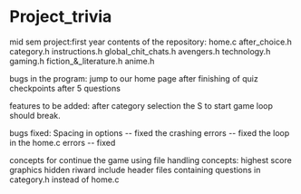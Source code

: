 # Project_trivia
mid sem project:first year
contents of the repository:
home.c
after_choice.h
category.h
instructions.h
global_chit_chats.h
avengers.h
technology.h
gaming.h
fiction_&_literature.h
anime.h

bugs in the program:
jump to our home page after finishing of quiz
checkpoints after 5 questions


features to be added:
after category selection the S to start game loop should break.

bugs fixed:
Spacing in options -- fixed
the crashing errors -- fixed
the loop in the home.c errors -- fixed


concepts for continue the game using file handling concepts:
highest score
graphics
hidden riward
include header files containing questions in category.h instead of home.c